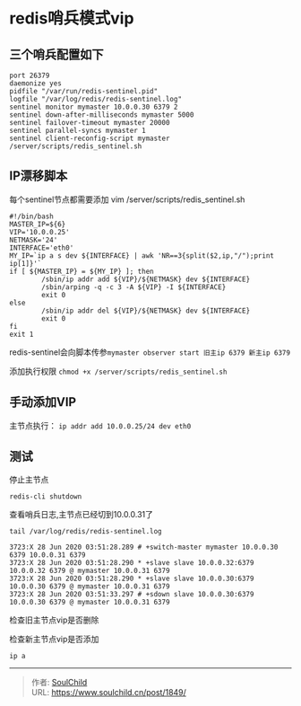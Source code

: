 # redis哨兵模式vip

<!--more-->
## 三个哨兵配置如下
```
port 26379
daemonize yes
pidfile "/var/run/redis-sentinel.pid"
logfile "/var/log/redis/redis-sentinel.log"
sentinel monitor mymaster 10.0.0.30 6379 2
sentinel down-after-milliseconds mymaster 5000  
sentinel failover-timeout mymaster 20000
sentinel parallel-syncs mymaster 1
sentinel client-reconfig-script mymaster /server/scripts/redis_sentinel.sh
```

## IP漂移脚本
每个sentinel节点都需要添加
vim /server/scripts/redis_sentinel.sh
```
#!/bin/bash
MASTER_IP=${6}
VIP='10.0.0.25'
NETMASK='24'
INTERFACE='eth0'
MY_IP=`ip a s dev ${INTERFACE} | awk 'NR==3{split($2,ip,"/");print ip[1]}'`
if [ ${MASTER_IP} = ${MY_IP} ]; then
        /sbin/ip addr add ${VIP}/${NETMASK} dev ${INTERFACE}
        /sbin/arping -q -c 3 -A ${VIP} -I ${INTERFACE}
        exit 0
else
        /sbin/ip addr del ${VIP}/${NETMASK} dev ${INTERFACE}
        exit 0
fi
exit 1
```
redis-sentinel会向脚本传参`mymaster observer start 旧主ip 6379 新主ip 6379`

添加执行权限
`chmod +x /server/scripts/redis_sentinel.sh`

## 手动添加VIP
主节点执行：
`ip addr add 10.0.0.25/24 dev eth0`


## 测试
停止主节点
```
redis-cli shutdown
```

查看哨兵日志,主节点已经切到10.0.0.31了
```
tail /var/log/redis/redis-sentinel.log

3723:X 28 Jun 2020 03:51:28.289 # +switch-master mymaster 10.0.0.30 6379 10.0.0.31 6379
3723:X 28 Jun 2020 03:51:28.290 * +slave slave 10.0.0.32:6379 10.0.0.32 6379 @ mymaster 10.0.0.31 6379
3723:X 28 Jun 2020 03:51:28.290 * +slave slave 10.0.0.30:6379 10.0.0.30 6379 @ mymaster 10.0.0.31 6379
3723:X 28 Jun 2020 03:51:33.297 # +sdown slave 10.0.0.30:6379 10.0.0.30 6379 @ mymaster 10.0.0.31 6379
```


检查旧主节点vip是否删除

检查新主节点vip是否添加
```
ip a
```


---

> 作者: [SoulChild](https://www.soulchild.cn)  
> URL: https://www.soulchild.cn/post/1849/  

